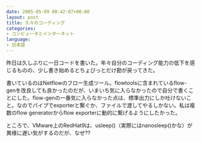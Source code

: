 ```yaml
---
date: 2005-05-09 08:42:07+00:00
layout: post
title: 久々のコーディング
categories:
- コンピュータとインターネット
language:
- 日本語
---
```


昨日は久しぶりに一日コードを書いた。年々自分のコーディング能力の低下を感じるものの、少し書き始めるとちょびっとだけ勘が戻ってきた。

書いているのはNetflowのフロー生成ツール。flowtoolsに含まれているflow-genを改良しても良かったのだが、いまいち気に入らなかったので自分で書くことにした。flow-genの一番気に入らなかった点は、標準出力にしか吐けないこと。なのでパイプでexporterと繋ぐか、ファイルで渡してやるしかない。私は複数のflow generatorからflow exporterに動的に繋げるようにしたかった。

ところで、VMware上のRedHat9は、usleep()（実際にはnanosleep()かな）が異様に遅い気がするのだが、なぜ??
